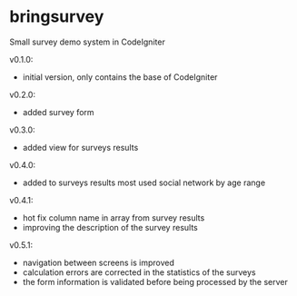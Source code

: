 # bringsurvey
Small survey demo system in CodeIgniter

v0.1.0:
- initial version, only contains the base of CodeIgniter

v0.2.0:
- added survey form

v0.3.0:
- added view for surveys results

v0.4.0:
- added to surveys results most used social network by age range

v0.4.1:
- hot fix column name in array from survey results
- improving the description of the survey results 

v0.5.1:
- navigation between screens is improved
- calculation errors are corrected in the statistics of the surveys
- the form information is validated before being processed by the server